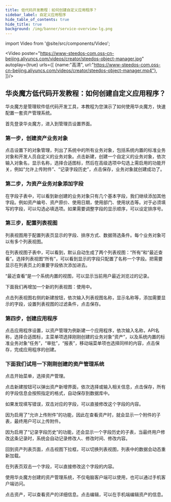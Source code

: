 ```yaml
---
title: 低代码开发教程：如何创建自定义应用程序？
sidebar_label: 自定义应用程序
hide_table_of_contents: true
hide_title: true
background: /img/banner/service-overview-lg.png
---
```


import Video from '@site/src/components/Video';

<Video 
    poster="https://www-steedos-com.oss-cn-beijing.aliyuncs.com/videos/creator/steedos-object-manager.jpg"
    autoplay={true}
    urls={[
        {name:"高清", url:"https://www-steedos-com.oss-cn-beijing.aliyuncs.com/videos/creator/steedos-object-manager.mp4"},
    ]}/>

## 华炎魔方低代码开发教程：如何创建自定义应用程序？

华炎魔方是管理软件低代码开发工具，本教程为您演示了如何使用华炎魔方，快速配置一套资产管理系统。

首先登录华炎魔方，进入到管理员设置界面。

### 第一步，创建资产业务对象

点击设置下的对象管理，列出了系统中的所有业务对象，包括系统内置的标准业务对象和开发人员自定义的业务对象。点击新建，创建一个自定义的业务对象，依次输入对象名，显示名称，选择合适图标，然后在高级选项中勾选上需启用的功能开关，例如“允许上传附件”、“记录字段历史”，点击保存，业务对象就创建成功了。

### 第二步，为资产业务对象添加字段

在字段子表中，可以看到新创建的业务对象只有几个基本字段，我们继续添加其他字段。例如资产编号、资产原价、使用日期，使用部门、使用状态等。对于必须填写的字段，可以勾选必填选项。如果需要调整字段的显示顺序，可以设定排序号。

### 第三步，配置列表视图

列表视图用于配置列表页显示的字段、排序方式、数据筛选条件。每个业务对象可以有多个列表视图。

在列表视图子表中，可以看到，默认自动生成了两个列表视图：“所有”和“最近查看”。选择列表视图“所有”，可以看到显示的字段只配置了名称一个字段。把需要显示在列表页上的重要字段依次添加进去。

“最近查看”是一个系统内置的视图，可以显示当前用户最近浏览过的记录。

下面我们再增加一个新的列表视图：使用中。

点击列表视图右侧的新建按钮，依次输入列表视图名称，显示名称等，添加需要显示的字段，设置列表视图的过滤条件，点击保存。

### 第四步，创建应用程序

点击应用程序设置，以资产管理为例新建一个应用程序，依次输入名称，API名称，选择合适图标，主菜单项选择刚刚创建的业务对象“资产”，以及系统内置的标准业务对象“任务”，“审批”，“报表”，移动端菜单项也选择同样的内容，点击保存，完成应用程序的创建。

### 下面我们试用一下刚刚创建的资产管理系统

点击开始菜单，选择资产管理。

点击新建按钮可以弹出资产新增界面，依次选择或输入相关信息，点击保存，所有的字段信息会按照指定的格式，自动保存到数据库中。

如果发现填写错误，双击对应的字段，可以直接修改这个字段的内容。

因为启用了“允许上传附件”的功能，因此在查看资产时，就会显示一个附件的子表，最终用户可以上传附件。

因为启用了“记录字段历史”的功能，还会显示一个字段历史的子表，当最终用户修改这条记录时，系统会自动记录修改人、修改时间、修改内容。

回到资产列表页面，点击视图下拉框，可以切换列表视图，列表中的数据会动态重新加载。

在列表页双击一个字段，可以直接修改这个字段的内容。

使用华炎魔方创建的资产管理系统，不仅电脑客户端可以使用，也可以通过手机客户端访问。

点击资产，可以查看资产的详细信息。点击编辑，可以在手机端编辑资产的信息。